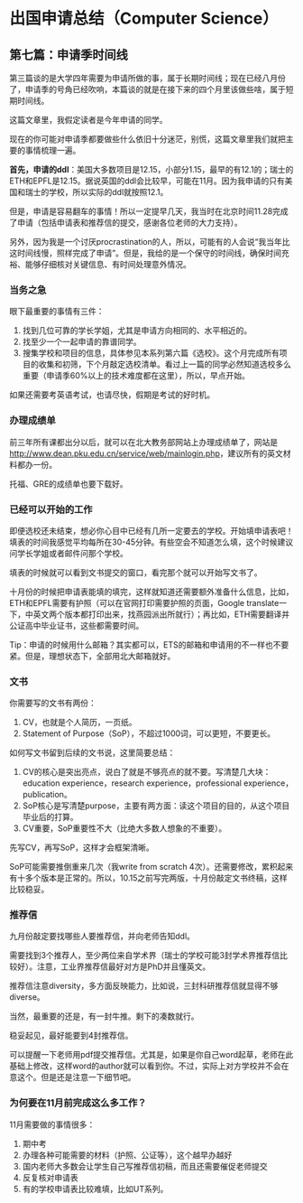 # 出国申请总结（Computer Science）

## 第七篇：申请季时间线

第三篇谈的是大学四年需要为申请所做的事，属于长期时间线；现在已经八月份了，申请季的号角已经吹响，本篇谈的就是在接下来的四个月里该做些啥，属于短期时间线。

这篇文章里，我假定读者是今年申请的同学。

现在的你可能对申请季都要做些什么依旧十分迷茫，别慌，这篇文章里我们就把主要的事情梳理一遍。

**首先，申请的ddl**：美国大多数项目是12.15，小部分1.15，最早的有12.1的；瑞士的ETH和EPFL是12.15。据说英国的ddl会比较早，可能在11月。因为我申请的只有美国和瑞士的学校，所以实际的ddl就按照12.1。

但是，申请是容易翻车的事情！所以一定提早几天，我当时在北京时间11.28完成了申请（包括申请表和推荐信的提交，感谢各位老师的大力支持）。

另外，因为我是一个讨厌procrastination的人，所以，可能有的人会说“我当年比这时间线慢，照样完成了申请”。但是，我给的是一个保守的时间线，确保时间充裕、能够仔细核对关键信息、有时间处理意外情况。

### 当务之急

眼下最重要的事情有三件：

1. 找到几位可靠的学长学姐，尤其是申请方向相同的、水平相近的。
2. 找至少一个一起申请的靠谱同学。
3. 搜集学校和项目的信息，具体参见本系列第六篇《选校》。这个月完成所有项目的收集和初筛，下个月敲定选校清单。看过上一篇的同学必然知道选校多么重要（申请季60%以上的技术难度都在这里），所以，早点开始。

如果还需要考英语考试，也请尽快，假期是考试的好时机。

### 办理成绩单

前三年所有课都出分以后，就可以在北大教务部网站上办理成绩单了，网站是<http://www.dean.pku.edu.cn/service/web/mainlogin.php>，建议所有的英文材料都办一份。

托福、GRE的成绩单也要下载好。

### 已经可以开始的工作

即便选校还未结束，想必你心目中已经有几所一定要去的学校。开始填申请表吧！填表的时间我感觉平均每所在30-45分钟。有些空会不知道怎么填，这个时候建议问学长学姐或者邮件问那个学校。

填表的时候就可以看到文书提交的窗口，看完那个就可以开始写文书了。

十月份的时候把申请表能填的填完，这样就知道还需要额外准备什么信息，比如，ETH和EPFL需要有护照（可以在官网打印需要护照的页面，Google translate一下，中英文两个版本都打印出来，找燕园派出所就行）；再比如，ETH需要翻译并公证高中毕业证书，这些都需要时间。

Tip：申请的时候用什么邮箱？其实都可以，ETS的邮箱和申请用的不一样也不要紧。但是，理想状态下，全部用北大邮箱就好。

### 文书

你需要写的文书有两份：

1. CV，也就是个人简历，一页纸。
2. Statement of Purpose（SoP），不超过1000词，可以更短，不要更长。

如何写文书留到后续的文书说，这里简要总结：

1. CV的核心是突出亮点，说白了就是不够亮点的就不要。写清楚几大块：education experience，research experience，professional experience，publication。
2. SoP核心是写清楚purpose，主要有两方面：读这个项目的目的，从这个项目毕业后的打算。
3. CV重要，SoP重要性不大（比绝大多数人想象的不重要）。

先写CV，再写SoP，这样才会框架清晰。

SoP可能需要推倒重来几次（我write from scratch 4次）。还需要修改，累积起来有十多个版本是正常的。所以，10.15之前写完两版，十月份敲定文书终稿，这样比较稳妥。

### 推荐信

九月份敲定要找哪些人要推荐信，并向老师告知ddl。

需要找到3个推荐人，至少两位来自学术界（瑞士的学校可能3封学术界推荐信比较好）。注意，工业界推荐信最好对方是PhD并且懂英文。

推荐信注意diversity，多方面反映能力，比如说，三封科研推荐信就显得不够diverse。

当然，最重要的还是，有一封牛推。剩下的凑数就行。

稳妥起见，最好能要到4封推荐信。

可以提醒一下老师用pdf提交推荐信。尤其是，如果是你自己word起草，老师在此基础上修改，这样word的author就可以看到你。不过，实际上对方学校并不会在意这个。但是还是注意一下细节吧。

### 为何要在11月前完成这么多工作？

11月需要做的事情很多：

1. 期中考
2. 办理各种可能需要的材料（护照、公证等），这个越早办越好
3. 国内老师大多数会让学生自己写推荐信初稿，而且还需要催促老师提交
4. 反复核对申请表
5. 有的学校申请表比较难填，比如UT系列。
